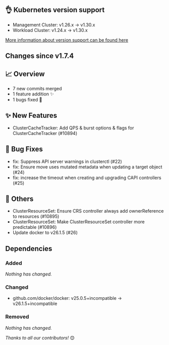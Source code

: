 ## 👌 Kubernetes version support

- Management Cluster: v1.26.x -> v1.30.x
- Workload Cluster: v1.24.x -> v1.30.x

[More information about version support can be found here](https://cluster-api.sigs.k8s.io/reference/versions.html)

## Changes since v1.7.4
## :chart_with_upwards_trend: Overview
- 7 new commits merged
- 1 feature addition ✨
- 1 bugs fixed 🐛

## :sparkles: New Features
- ClusterCacheTracker: Add QPS & burst options & flags for ClusterCacheTracker (#10894)

## :bug: Bug Fixes
- fix: Suppress API server warnings in clusterctl (#22)
- fix: Ensure move uses mutated metadata when updating a target object (#24)
- fix: increase the timeout when creating and upgrading CAPI controllers (#25)

## :seedling: Others
- ClusterResourceSet: Ensure CRS controller always add ownerReference to resources (#10895)
- ClusterResourceSet: Make ClusterResourceSet controller more predictable (#10896)
- Update docker to v26.1.5 (#26)

## Dependencies

### Added
_Nothing has changed._

### Changed
- github.com/docker/docker: v25.0.5+incompatible → v26.1.5+incompatible

### Removed
_Nothing has changed._

_Thanks to all our contributors!_ 😊
